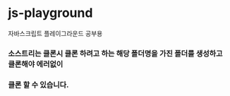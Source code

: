 # js-playground
자바스크립트 플레이그라운드 공부용


### 소스트리는 클론시 클론 하려고 하는 해당 폴더명을 가진 폴더를 생성하고 클론해야 에러없이 
### 클론 할 수 있습니다. 
